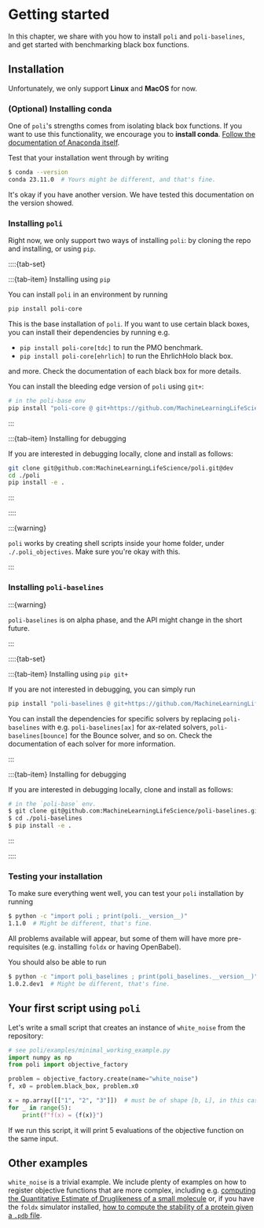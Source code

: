 # Getting started

In this chapter, we share with you how to install `poli` and `poli-baselines`, and get started with benchmarking black box functions.

## Installation

Unfortunately, we only support **Linux** and **MacOS** for now.

### (Optional) Installing conda

One of `poli`'s strengths comes from isolating black box functions. If you want to use this functionality, we encourage you to **install conda**. [Follow the documentation of Anaconda itself](https://conda.io/projects/conda/en/latest/user-guide/install/index.html).

Test that your installation went through by writing

```bash
$ conda --version
conda 23.11.0  # Yours might be different, and that's fine.
```

It's okay if you have another version. We have tested this documentation on the version showed.

### Installing `poli`

Right now, we only support two ways of installing `poli`: by cloning the repo and installing, or using `pip`.

::::{tab-set}

:::{tab-item} Installing using `pip`

You can install `poli` in an environment by running

```bash
pip install poli-core
```

This is the base installation of `poli`. If you want to use certain black boxes, you can install their dependencies by running e.g.
- `pip install poli-core[tdc]` to run the PMO benchmark.
- `pip install poli-core[ehrlich]` to run the EhrlichHolo black box.

and more. Check the documentation of each black box for more details.

You can install the bleeding edge version of `poli` using `git+`:

```bash
# in the poli-base env
pip install "poli-core @ git+https://github.com/MachineLearningLifeScience/poli.git@dev"
```

:::

:::{tab-item} Installing for debugging

If you are interested in debugging locally, clone and install as follows: 

```bash
git clone git@github.com:MachineLearningLifeScience/poli.git@dev
cd ./poli
pip install -e .
```

:::

::::

:::{warning}

`poli` works by creating shell scripts inside your home folder, under `./.poli_objectives`. Make sure you're okay with this.

:::

### Installing `poli-baselines`

:::{warning}

`poli-baselines` is on alpha phase, and the API might change in the short future.

:::

::::{tab-set}

:::{tab-item} Installing using `pip git+`

If you are not interested in debugging, you can simply run

```bash
pip install "poli-baselines @ git+https://github.com/MachineLearningLifeScience/poli-baselines.git@main"
```

You can install the dependencies for specific solvers by replacing `poli-baselines` with e.g. `poli-baselines[ax]` for ax-related solvers, `poli-baselines[bounce]` for the Bounce solver, and so on. Check the documentation of each solver for more information.

:::

:::{tab-item} Installing for debugging

If you are interested in debugging locally, clone and install as follows: 

```bash
# in the `poli-base` env.
$ git clone git@github.com:MachineLearningLifeScience/poli-baselines.git@main
$ cd ./poli-baselines
$ pip install -e .
```

:::

::::

### Testing your installation

To make sure everything went well, you can test your `poli` installation by running

```bash
$ python -c "import poli ; print(poli.__version__)"
1.1.0  # Might be different, that's fine.
```
All problems available will appear, but some of them will have more pre-requisites (e.g. installing `foldx` or having OpenBabel).

You should also be able to run
```bash
$ python -c "import poli_baselines ; print(poli_baselines.__version__)"
1.0.2.dev1  # Might be different, that's fine.
```

## Your first script using `poli`

Let's write a small script that creates an instance of `white_noise` from the repository:

```python
# see poli/examples/minimal_working_example.py
import numpy as np
from poli import objective_factory

problem = objective_factory.create(name="white_noise")
f, x0 = problem.black_box, problem.x0

x = np.array([["1", "2", "3"]])  # must be of shape [b, L], in this case [1, 3].
for _ in range(5):
    print(f"f(x) = {f(x)}")
```

If we run this script, it will print 5 evaluations of the objective function on the same input.

## Other examples

`white_noise` is a trivial example. We include plenty of examples on how to register objective functions that are more complex, including e.g. [computing the Quantitative Estimate of Druglikeness of a small molecule](../using_poli/objective_repository/rdkit_qed.md) or, if you have the `foldx` simulator installed, [how to compute the stability of a protein given a `.pdb` file](../using_poli/optimization_examples/protein-stability-foldx/optimizing_protein_stability.ipynb).
